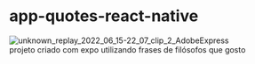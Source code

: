 # app-quotes-react-native
![unknown_replay_2022_06_15-22_07_clip_2_AdobeExpress](https://user-images.githubusercontent.com/98062444/173971934-acd659cc-a1a3-49b0-b9da-b42656bbd30b.gif)
<br>
projeto criado com expo utilizando frases de filósofos que gosto
